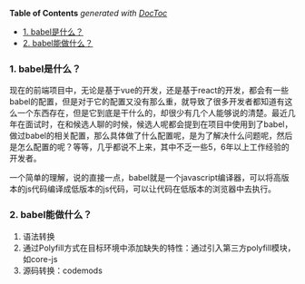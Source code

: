 <!-- START doctoc generated TOC please keep comment here to allow auto update -->
<!-- DON'T EDIT THIS SECTION, INSTEAD RE-RUN doctoc TO UPDATE -->
**Table of Contents**  *generated with [DocToc](https://github.com/thlorenz/doctoc)*

- [1. babel是什么？](#1-babel%E6%98%AF%E4%BB%80%E4%B9%88)
- [2. babel能做什么？](#2-babel%E8%83%BD%E5%81%9A%E4%BB%80%E4%B9%88)

<!-- END doctoc generated TOC please keep comment here to allow auto update -->

### 1. babel是什么？

现在的前端项目中，无论是基于vue的开发，还是基于react的开发，都会有一些babel的配置，但是对于它的配置又没有那么重，就导致了很多开发者都知道有这么一个东西存在，但是它到底是干什么的，却很少有几个人能够说的清楚。最近几年在面试时，在和候选人聊的时候，候选人呢都会提到在项目中使用到了babel，做过babel的相关配置，那么具体做了什么配置呢，是为了解决什么问题呢，然后是怎么配置的呢？等等，几乎都说不上来，其中不乏一些5，6年以上工作经验的开发者。

一个简单的理解，说的直接一点，babel就是一个javascript编译器，可以将高版本的js代码编译成低版本的js代码，可以让代码在低版本的浏览器中去执行。

### 2. babel能做什么？

1. 语法转换
2. 通过Polyfill方式在目标环境中添加缺失的特性：通过引入第三方polyfill模块，如core-js
3. 源码转换：codemods

